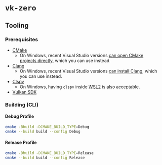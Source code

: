 # `vk-zero`

## Tooling

### Prerequisites

- [CMake](https://cmake.org)
  - On Windows, recent Visual Studio versions [can open CMake projects directly](https://docs.microsoft.com/en-us/cpp/build/cmake-projects-in-visual-studio), which you can use instead.
- [Clang](https://clang.llvm.org)
  - On Windows, recent Visual Studio versions [can install Clang](https://docs.microsoft.com/en-us/cpp/build/clang-support-msbuild), which you can use instead.
- [Clspv](https://github.com/google/clspv)
  - On Windows, having `clspv` inside [WSL2](https://docs.microsoft.com/en-us/windows/wsl) is also acceptable.
- [Vulkan SDK](https://vulkan.lunarg.com/sdk/home)

### Building (CLI)

#### Debug Profile

```sh
cmake -Bbuild -DCMAKE_BUILD_TYPE=Debug
cmake --build build --config Debug
```

#### Release Profile

```sh
cmake -Bbuild -DCMAKE_BUILD_TYPE=Release
cmake --build build --config Release
```
